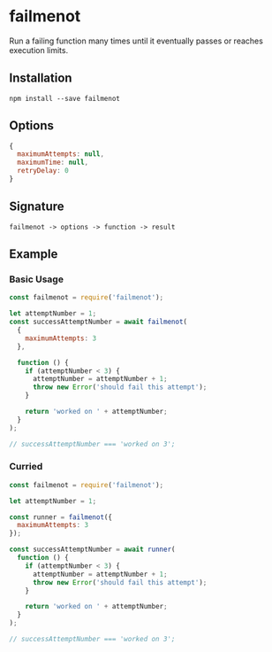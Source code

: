 # failmenot
Run a failing function many times until it eventually passes or reaches execution limits.

## Installation
```
npm install --save failmenot
```

## Options
```javascript
{
  maximumAttempts: null,
  maximumTime: null,
  retryDelay: 0
}
```

## Signature
```
failmenot -> options -> function -> result
```

## Example
### Basic Usage
```javascript
const failmenot = require('failmenot');

let attemptNumber = 1;
const successAttemptNumber = await failmenot(
  {
    maximumAttempts: 3
  },

  function () {
    if (attemptNumber < 3) {
      attemptNumber = attemptNumber + 1;
      throw new Error('should fail this attempt');
    }

    return 'worked on ' + attemptNumber;
  }
);

// successAttemptNumber === 'worked on 3';
```

### Curried
```javascript
const failmenot = require('failmenot');

let attemptNumber = 1;

const runner = failmenot({
  maximumAttempts: 3
});

const successAttemptNumber = await runner(
  function () {
    if (attemptNumber < 3) {
      attemptNumber = attemptNumber + 1;
      throw new Error('should fail this attempt');
    }

    return 'worked on ' + attemptNumber;
  }
);

// successAttemptNumber === 'worked on 3';
```
